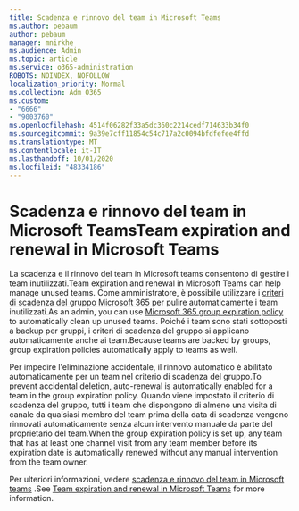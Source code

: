 ```yaml
---
title: Scadenza e rinnovo del team in Microsoft Teams
ms.author: pebaum
author: pebaum
manager: mnirkhe
ms.audience: Admin
ms.topic: article
ms.service: o365-administration
ROBOTS: NOINDEX, NOFOLLOW
localization_priority: Normal
ms.collection: Adm_O365
ms.custom:
- "6666"
- "9003760"
ms.openlocfilehash: 4514f06282f33a5dc360c2214cedf714633b34f0
ms.sourcegitcommit: 9a39e7cff11854c54c717a2c0094bfdfefee4ffd
ms.translationtype: MT
ms.contentlocale: it-IT
ms.lasthandoff: 10/01/2020
ms.locfileid: "48334186"
---
```

# <a name="team-expiration-and-renewal-in-microsoft-teams"></a><span data-ttu-id="2f3e6-102">Scadenza e rinnovo del team in Microsoft Teams</span><span class="sxs-lookup"><span data-stu-id="2f3e6-102">Team expiration and renewal in Microsoft Teams</span></span>

<span data-ttu-id="2f3e6-103">La scadenza e il rinnovo del team in Microsoft teams consentono di gestire i team inutilizzati.</span><span class="sxs-lookup"><span data-stu-id="2f3e6-103">Team expiration and renewal in Microsoft Teams can help manage unused teams.</span></span> <span data-ttu-id="2f3e6-104">Come amministratore, è possibile utilizzare i  [criteri di scadenza del gruppo Microsoft 365](https://docs.microsoft.com/microsoft-365/admin/create-groups/office-365-groups-expiration-policy)  per pulire automaticamente i team inutilizzati.</span><span class="sxs-lookup"><span data-stu-id="2f3e6-104">As an admin, you can use  [Microsoft 365 group expiration policy](https://docs.microsoft.com/microsoft-365/admin/create-groups/office-365-groups-expiration-policy)  to automatically clean up unused teams.</span></span> <span data-ttu-id="2f3e6-105">Poiché i team sono stati sottoposti a backup per gruppi, i criteri di scadenza del gruppo si applicano automaticamente anche ai team.</span><span class="sxs-lookup"><span data-stu-id="2f3e6-105">Because teams are backed by groups, group expiration policies automatically apply to teams as well.</span></span>

<span data-ttu-id="2f3e6-106">Per impedire l'eliminazione accidentale, il rinnovo automatico è abilitato automaticamente per un team nel criterio di scadenza del gruppo.</span><span class="sxs-lookup"><span data-stu-id="2f3e6-106">To prevent accidental deletion, auto-renewal is automatically enabled for a team in the group expiration policy.</span></span> <span data-ttu-id="2f3e6-107">Quando viene impostato il criterio di scadenza del gruppo, tutti i team che dispongono di almeno una visita di canale da qualsiasi membro del team prima della data di scadenza vengono rinnovati automaticamente senza alcun intervento manuale da parte del proprietario del team.</span><span class="sxs-lookup"><span data-stu-id="2f3e6-107">When the group expiration policy is set up, any team that has at least one channel visit from any team member before its expiration date is automatically renewed without any manual intervention from the team owner.</span></span>  

<span data-ttu-id="2f3e6-108">Per ulteriori informazioni, vedere  [scadenza e rinnovo del team in Microsoft teams](https://docs.microsoft.com/microsoftteams/team-expiration-renewal)  .</span><span class="sxs-lookup"><span data-stu-id="2f3e6-108">See  [Team expiration and renewal in Microsoft Teams](https://docs.microsoft.com/microsoftteams/team-expiration-renewal)  for more information.</span></span>
